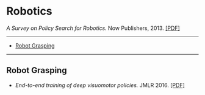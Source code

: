 # Robotics

*A Survey on Policy Search for Robotics.* Now Publishers, 2013. [[PDF]](https://core.ac.uk/download/pdf/16454607.pdf)

--- ---

- [Robot Grasping](#robot-grasping)

--- ---

## Robot Grasping
- *End-to-end training of deep visuomotor policies.* JMLR 2016. [[PDF]](https://arxiv.org/pdf/1504.00702.pdf)
